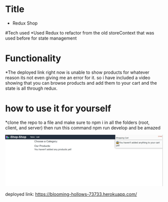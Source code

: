 # Title
* Redux Shop

#Tech used
*Used Redux to refactor from the old storeContext that was used before for state management

# Functionality

*The deployed link right now is unable to show products for whatever reason its not even giving me an error for it.
so i have included a video showing that you can browse products and add them to your cart and the state is all through redux.

# how to use it for yourself

*clone the repo to a file and make sure to npm i in all the folders (root, client, and server) then run this command npm run develop 
and be amazed 


![myimage](./Capture.PNG)


deployed link: https://blooming-hollows-73733.herokuapp.com/
